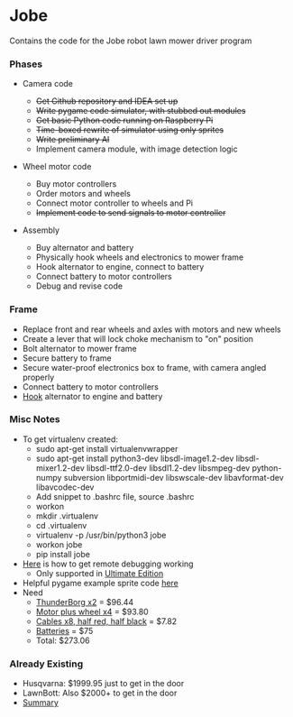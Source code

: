 # Jobe
Contains the code for the Jobe robot lawn mower driver program

### Phases
* Camera code
    * ~~Get Github repository and IDEA set up~~
    * ~~Write pygame code simulator, with stubbed out modules~~
    * ~~Get basic Python code running on Raspberry Pi~~
    * ~~Time-boxed rewrite of simulator using only sprites~~
    * ~~Write preliminary AI~~
    * Implement camera module, with image detection logic

* Wheel motor code
    * Buy motor controllers
    * Order motors and wheels
    * Connect motor controller to wheels and Pi
    * ~~Implement code to send signals to motor controller~~

* Assembly
    * Buy alternator and battery
    * Physically hook wheels and electronics to mower frame
    * Hook alternator to engine, connect to battery
    * Connect battery to motor controllers
    * Debug and revise code


### Frame
* Replace front and rear wheels and axles with motors and new wheels
* Create a lever that will lock choke mechanism to "on" position
* Bolt alternator to mower frame
* Secure battery to frame
* Secure water-proof electronics box to frame, with camera angled properly
* Connect battery to motor controllers
* [Hook](https://theepicenter.com/blog/generator-lawn-mower-vertical/) alternator to engine and battery


### Misc Notes
* To get virtualenv created:
    * sudo apt-get install virtualenvwrapper
    * sudo apt-get install python3-dev libsdl-image1.2-dev libsdl-mixer1.2-dev libsdl-ttf2.0-dev libsdl1.2-dev libsmpeg-dev python-numpy subversion libportmidi-dev libswscale-dev libavformat-dev libavcodec-dev
    * Add snippet to .bashrc file, source .bashrc
    * workon
    * mkdir .virtualenv
    * cd .virtualenv
    * virtualenv -p /usr/bin/python3 jobe
    * workon jobe
    * pip install jobe
* [Here](https://makemypi.wordpress.com/2016/12/19/remote-debug-on-raspberry-pi-by-pycharm/) is how to get remote debugging working
    * Only supported in [Ultimate Edition](https://www.jetbrains.com/idea/buy/#edition=personal)
* Helpful pygame example sprite code [here](http://thepythongamebook.com/en:pygame:step014)
* Need
    * [ThunderBorg x2](https://www.piborg.org/thunderborg/thunderborg) = $96.44
    * [Motor plus wheel x4](https://www.piborg.org/accessories/12v-motor) = $93.80
    * [Cables x8, half red, half black](https://www.piborg.org/accessories/wire-22awg-red) = $7.82
    * [Batteries](http://www.robotmarketplace.com/products/batteries_main.html) = $75
    * Total: $273.06


### Already Existing
* Husqvarna: $1999.95 just to get in the door
* LawnBott: Also $2000+ to get in the door
* [Summary](http://www.toptenreviews.com/home/outdoor/best-robot-lawn-mowers/)